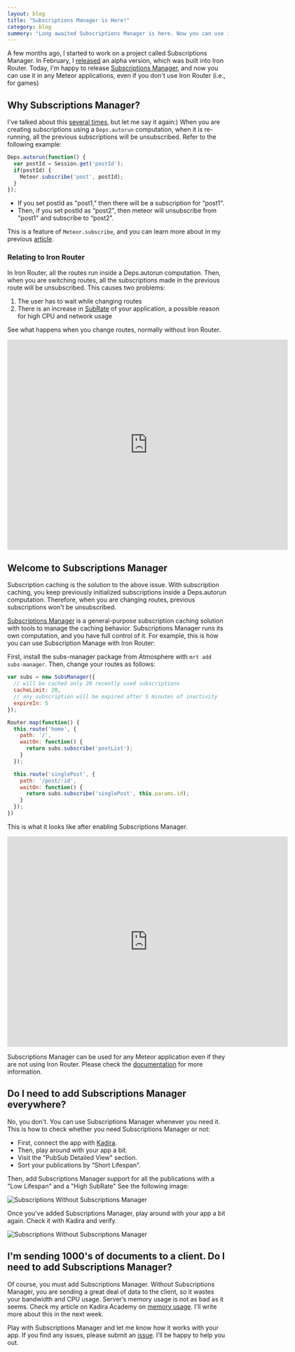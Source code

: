 ```yaml
---
layout: blog
title: "Subscriptions Manager is Here!"
category: blog
summery: "Long awaited Subscriptions Manager is here. Now you can use it with any Meteor app."
---
```


A few months ago, I started to work on a project called Subscriptions Manager. In February, I [released](http://meteorhacks.com/subscription-manager-for-iron-router.html) an alpha version, which was built into Iron Router. Today, I'm happy to release [Subscriptions Manager](https://github.com/meteorhacks/subs-manager), and now you can use it in any Meteor applications, even if you don't use Iron Router (i.e., for games)

## Why Subscriptions Manager?

I've talked about this [several times](http://meteorhacks.com/meteor-subscription-optimizations.html), but let me say it again:) When you are creating subscriptions using a `Deps.autorun` computation, when it is re-running, all the previous subscriptions will be unsubscribed. Refer to the following example:

~~~js
Deps.autorun(function() {
  var postId = Session.get('postId');
  if(postId) {
    Meteor.subscribe('post', postId);
  }
});
~~~

* If you set postId as "post1," then there will be a subscription for “post1".
* Then, if you set postId as “post2", then meteor will unsubscribe from "post1" and subscribe to “post2".

This is a feature of `Meteor.subscribe`, and you can learn more about in my previous [article](http://meteorhacks.com/meteor-subscription-optimizations.html).

### Relating to Iron Router

In Iron Router, all the routes run inside a Deps.autorun computation. Then, when you are switching routes, all the subscriptions made in the previous route will be unsubscribed. This causes two problems:

1. The user has to wait while changing routes
2. There is an increase in [SubRate](http://support.kadira.io/knowledgebase/articles/347439-subrate) of your application, a possible reason for high CPU and network usage

See what happens when you change routes, normally without Iron Router.

<iframe width="640" height="480" src="https://www.youtube.com/embed/YZJMuJdI76E" frameborder="0" allowfullscreen="1">
</iframe>

## Welcome to Subscriptions Manager

Subscription caching is the solution to the above issue. With subscription caching, you keep previously initialized subscriptions inside a Deps.autorun computation. Therefore, when you are changing routes, previous subscriptions won't be unsubscribed.

[Subscriptions Manager](https://github.com/meteorhacks/subs-manager) is a general-purpose subscription caching solution with tools to manage the caching behavior. Subscriptions Manager runs its own computation, and you have full control of it. For example, this is how you can use Subscription Manage with Iron Router:

First, install the subs-manager package from Atmosphere with `mrt add subs-manager`.
Then, change your routes as follows:

~~~js
var subs = new SubsManager({
  // will be cached only 20 recently used subscriptions
  cacheLimit: 20,
  // any subscription will be expired after 5 minutes of inactivity
  expireIn: 5
});

Router.map(function() {
  this.route('home', {
    path: '/',
    waitOn: function() {
      return subs.subscribe('postList');
    }
  });

  this.route('singlePost', {
    path: '/post/:id',
    waitOn: function() {
      return subs.subscribe('singlePost', this.params.id);
    }
  });
})
~~~

This is what it looks like after enabling Subscriptions Manager.

<iframe width="640" height="480" src="https://www.youtube.com/embed/y8t3Hiy-EUE" frameborder="0" allowfullscreen="1">
</iframe>

Subscriptions Manager can be used for any Meteor application even if they are not using Iron Router. Please check the [documentation](https://github.com/meteorhacks/subs-manager) for more information.

## Do I need to add Subscriptions Manager everywhere?

No, you don't. You can use Subscriptions Manager whenever you need it. This is how to check whether you need Subscriptions Manager or not:

* First, connect the app with [Kadira](https://kadira.io).
* Then, play around with your app a bit.
* Visit the "PubSub Detailed View" section.
* Sort your publications by “Short Lifespan".

Then, add Subscriptions Manager support for all the publications with a "Low Lifespan" and a "High SubRate" See the following image:

![Subscriptions Without Subscriptions Manager](https://i.cloudup.com/qx-X3O8SM1.png)

Once you've added Subscriptions Manager, play around with your app a bit again. Check it with Kadira and verify.

![Subscriptions Without Subscriptions Manager](https://i.cloudup.com/Qh223Wk5ud.png)

## I'm sending 1000's of documents to a client. Do I need to add Subscriptions Manager?

Of course, you must add Subscriptions Manager. Without Subscriptions Manager, you are sending a great deal of data to the client, so it wastes your bandwidth and CPU usage. Server’s memory usage is not as bad as it seems. Check my article on Kadira Academy on [memory usage](https://kadira.io/academy/optimize-memory-usage/). I'll write more about this in the next week.

Play with Subscriptions Manager and let me know how it works with your app. If you find any issues, please submit an [issue](https://github.com/meteorhacks/subs-manager/issues). I’ll be happy to help you out.

